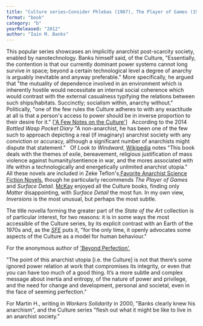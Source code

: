```yaml
---
title: "Culture series—Consider Phlebas (1987), The Player of Games (1988),  The State of the Art  (1989; expanded as a collection 1991), Use of Weapons (1990), Excession (1996), Inversions  (1998);  Look to Windward (2000), Matter  (2008), Surface Detail (2010), The Hydrogen Sonata (2012)"
format: "book"
category: "b"
yearReleased: "2012"
author: "Iain M. Banks"
---
```

This popular series showcases an implicitly anarchist post-scarcity society, enabled by nanotechnology.  Banks himself said, of the Culture, "Essentially, the contention is that our  currently dominant power systems cannot long survive in space; beyond a certain  technological level a degree of anarchy is arguably inevitable and anyway  preferable." More specifically, he argued that "the mutuality of dependence  involved in an environment which is inherently hostile would necessitate an  internal social coherence which would contrast with the external casualness  typifying the relations between such ships/habitats. Succinctly; socialism  within, anarchy without." Politically, "one of the few rules the Culture adheres  to with any exactitude at all is that a person's access to power should be in  inverse proportion to their desire for it." [<a href="http://www.vavatch.co.uk/books/banks/cultnote.htm">'A Few  Notes on the Culture'</a>]
 
According to the 2014 <em>Bottled Wasp Pocket  Diary</em> "A non-anarchist, he has been one of the few such to approach  depicting a real (if imaginary) anarchist society with any conviction or  accuracy, although a significant number of anarchists might dispute that  statement."
 
Of <em>Look to Windward</em>,  <a href="http://en.wikipedia.org/wiki/Look_To_Windward">Wikipedia</a> notes "This book deals with the  themes of exile, bereavement, religious justification of mass violence against  humanity/sentience in war, and the mores associated with life within a  technologically and energetically unlimited anarchist utopia."
 
All these novels are included in Zeke Teflon's<a href="http://seesharppress.wordpress.com/2013/10/24/anarchist-science-fiction-favorite-novels/"> Favorite Anarchist Science Fiction Novels</a>, though he particularly recommends <em>The Player of Games</em> and <em>Surface Detail</em>. <a href="http://syndicalist.us/2013/07/11/anarchist-science-fiction/">McKay</a> enjoyed all the Culture books, finding only <i>Matter</i> disappointing, with <em>Surface Detail</em> the most fun. In my own view, <em>Inversions</em> is the most unusual, but perhaps the most subtle.

The title novella forming the greater part of the <em>State of the Art</em> collection is of particular interest, for two reasons: it is in some ways the most accessible of the Culture series, by its explicit contrast with an Earth of the 1970s and, as the <em><a href="http://www.sf-encyclopedia.com/entry/banks_iain_m">SFE</a></em> puts it, &quot;for the only time, it openly advocates some aspects of the Culture as a model for human behaviour.&quot;

For the anonymous author of <a href="http://www.afed.org.uk/org/org81.pdf">'Beyond Perfection'</a>,

"The point of this anarchist utopia [i.e. the Culture] is not that there’s some ignored power relation at work that compromises its integrity, or even that you can have too much of a good thing. It’s a more subtle and complex message about inertia and entropy, of the nature of power and privilege, and the need for change and development, personal and societal, even in the face of seeming perfection."

For Martin H., writing in <em>Workers Solidarity</em> in 2000, "Banks clearly knew his anarchism", and the Culture series "flesh out what it might be like to live in an anarchist society."
